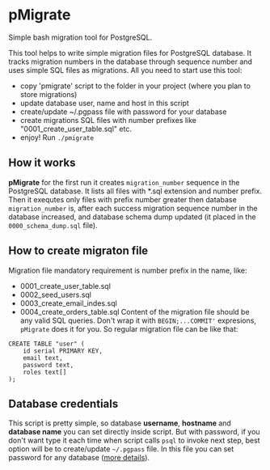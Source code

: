 # pMigrate
Simple bash migration tool for PostgreSQL.

This tool helps to write simple migration files for PostgreSQL database.
It tracks migration numbers in the database through sequence number and uses
simple SQL files as migrations. All you need to start use this tool:
 * copy 'pmigrate' script to the folder in your project (where you plan to store migrations)
 * update database user, name and host in this script
 * create/update ~/.pgpass file with password for your database
 * create migrations SQL files with number prefixes like "0001\_create\_user\_table.sql" etc.
 * enjoy! Run `./pmigrate`

## How it works
**pMigrate** for the first run it creates `migration_number` sequence in the PostgreSQL database.
It lists all files with \*.sql extension and number prefix. Then it exequtes only files with
prefix number greater then database `migration_number` is, after each success migration
sequence number in the database increased, and database schema dump updated (it placed in the `0000_schema_dump.sql` file).

## How to create migraton file
Migration file mandatory requirement is number prefix in the name, like:
 * 0001\_create\_user\_table.sql
 * 0002\_seed\_users.sql
 * 0003\_create\_email\_indes.sql
 * 0004\_create\_orders\_table.sql
Content of the migration file should be any valid SQL queries. Don't wrap
it with `BEGIN;...COMMIT'` expresions, `pMigrate` does it for you. So regular migration file
can be like that:
```
CREATE TABLE "user" (
    id serial PRIMARY KEY,
    email text,
    password text,
    roles text[]
);
```

## Database credentials
This script is pretty simple, so database **username**, **hostname** and **database name**
you can set directly inside script. But with password, if you don't want type it each time
when script calls `psql` to invoke next step, best option will be to create/update `~/.pgpass` file.
In this file you can set password for any database ([more details](https://www.postgresql.org/docs/9.3/libpq-pgpass.html)).
